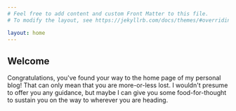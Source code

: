 ```yaml
---
# Feel free to add content and custom Front Matter to this file.
# To modify the layout, see https://jekyllrb.com/docs/themes/#overriding-theme-defaults

layout: home
---
```

## Welcome
Congratulations, you've found your way to the home page of my personal blog! That can only mean that you are more-or-less lost. I wouldn't presume to offer you any guidance, but maybe I can give you some food-for-thought to sustain you on the way to wherever you are heading.